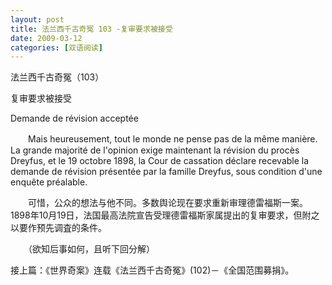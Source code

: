 ```yaml
---
layout: post
title: 法兰西千古奇冤 103 -复审要求被接受
date: 2009-03-12
categories: [双语阅读]  
---
```


法兰西千古奇冤（103）

复审要求被接受

Demande de révision acceptée

　　Mais heureusement, tout le monde ne pense pas de la même manière. La grande majorité de l'opinion exige maintenant la révision du procès Dreyfus, et le 19 octobre 1898, la Cour de cassation déclare recevable la demande de révision présentée par la famille Dreyfus, sous condition d'une enquête préalable.



　　可惜，公众的想法与他不同。多数舆论现在要求重新审理德雷福斯一案。1898年10月19日，法国最高法院宣告受理德雷福斯家属提出的复审要求，但附之以要作预先调査的条件。



　　（欲知后事如何，且听下回分解）

接上篇：《世界奇案》连载《法兰西千古奇冤》(102)－《全国范围募捐》。
